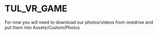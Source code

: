 # TUL_VR_GAME
For now you will need to download our photos/videos from onedrive and put them into Assets/Custom/Photos